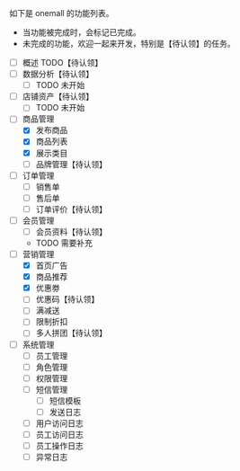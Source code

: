 如下是 onemall 的功能列表。

* 当功能被完成时，会标记已完成。
* 未完成的功能，欢迎一起来开发，特别是【待认领】的任务。

- [ ] 概述 TODO【待认领】
- [ ] 数据分析【待认领】
    - [ ] TODO 未开始
- [ ] 店铺资产【待认领】
    - [ ] TODO 未开始
- [ ] 商品管理
    - [x] 发布商品
    - [x] 商品列表
    - [x] 展示类目
    - [ ] 品牌管理【待认领】
- [ ] 订单管理
    - [ ] 销售单
    - [ ] 售后单
    - [ ] 订单评价【待认领】
- [ ] 会员管理
    - [ ] 会员资料【待认领】
    - TODO 需要补充
- [ ] 营销管理
    - [x] 首页广告
    - [x] 商品推荐
    - [x] 优惠劵
    - [ ] 优惠码【待认领】
    - [ ] 满减送
    - [ ] 限制折扣
    - [ ] 多人拼团【待认领】
- [ ] 系统管理
    - [ ] 员工管理
    - [ ] 角色管理
    - [ ] 权限管理
    - [ ] 短信管理
        - [ ] 短信模板
        - [ ] 发送日志
    - [ ] 用户访问日志
    - [ ] 员工访问日志
    - [ ] 员工操作日志
    - [ ] 异常日志
